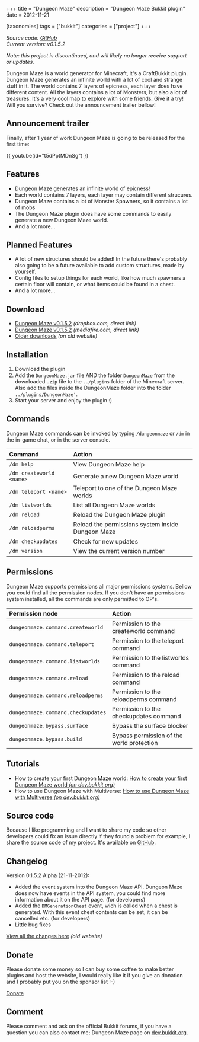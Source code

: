 +++
title = "Dungeon Maze"
description = "Dungeon Maze Bukkit plugin"
date = 2012-11-21

[taxonomies]
tags = ["bukkit"]
categories = ["project"]
+++

_Source code: [GitHub][github]_  
_Current version: v0.1.5.2_

_Note: this project is discontinued, and will likely no longer receive support
or updates._

Dungeon Maze is a world generator for Minecraft, it's a CraftBukkit plugin.
Dungeon Maze generates an infinite world with a lot of cool and strange stuff in
it. The world contains 7 layers of epicness, each layer does have different
content. All the layers contains a lot of Monsters, but also a lot of treasures.
It's a very cool map to explore with some friends. Give it a try! Will you
survive?  Check out the announcement trailer bellow!

## Announcement trailer
Finally, after 1 year of work Dungeon Maze is going to be released for the first
time:

{{ youtube(id="t5dPptMDnSg") }}

## Features
- Dungeon Maze generates an infinite world of epicness!
- Each world contains 7 layers, each layer may contain different strucures.
- Dungeon Maze contains a lot of Monster Spawners, so it contains a lot of mobs
- The Dungeon Maze plugin does have some commands to easily generate a new Dungeon Maze world.
- And a lot more...

## Planned Features
- A lot of new structures should be added! In the future there's probably also
  going to be a future available to add custom structures, made by yourself.
- Config files to setup things for each world, like how much spawners a certain
  floor will contain, or what items could be found in a chest.
- And a lot more...

## Download
- [Dungeon Maze v0.1.5.2][download-dropbox] _(dropbox.com, direct link)_
- [Dungeon Maze v0.1.5.2][download-mediafire] _(mediafire.com, direct link)_
- [Older downloads][download-older] _(on old website)_

## Installation
1. Download the plugin
2. Add the `DungeonMaze.jar` file AND the folder `DungeonMaze` from the
   downloaded `.zip` file to the `../plugins` folder of the Minecraft server.
   Also add the files inside the DungeonMaze folder into the folder
   `../plugins/DungeonMaze'`.
3. Start your server and enjoy the plugin :)

## Commands
Dungeon Maze commands can be invoked by typing `/dungeonmaze` or `/dm` in the
in-game chat, or in the server console.

| Command                  | Action                                          |
| :----------------------- | :---------------------------------------------- |
| `/dm help`               | View Dungeon Maze help                            |
| `/dm createworld <name>` | Generate a new Dungeon Maze world                 |
| `/dm teleport <name>`    | Teleport to one of the Dungeon Maze worlds        |
| `/dm listworlds`         | List all Dungeon Maze worlds                      |
| `/dm reload`             | Reload the Dungeon Maze plugin                    |
| `/dm reloadperms`        | Reload the permissions system inside Dungeon Maze |
| `/dm checkupdates`       | Check for new updates                             |
| `/dm version`            | View the current version number                   |

## Permissions
Dungeon Maze supports permissions all major permissions systems.  Bellow you
could find all the permission nodes.  If you don't have an permissions system
installed, all the commands are only permitted to OP's.

| Permission node                    | Action                                  |
| :--------------------------------- | :-------------------------------------- |
| `dungeonmaze.command.createworld`  | Permission to the createworld command     |
| `dungeonmaze.command.teleport`     | Permission to the teleport command        |
| `dungeonmaze.command.listworlds`   | Permission to the listworlds command      |
| `dungeonmaze.command.reload`       | Permission to the reload command          |
| `dungeonmaze.command.reloadperms`  | Permission to the reloadperms command     |
| `dungeonmaze.command.checkupdates` | Permission to the checkupdates command    |
| `dungeonmaze.bypass.surface`       | Bypass the surface blocker                |
| `dungeonmaze.bypass.build`         | Bypass permission of the world protection |

## Tutorials
- How to create your first Dungeon Maze world: [How to create your first Dungeon Maze world _(on dev.bukkit.org)_][tutorial-first-world]
- How to use Dungeon Maze with Multiverse: [How to use Dungeon Maze with Multiverse _(on dev.bukkit.org)_][tutorial-multiverse]

## Source code
Because I like programming and I want to share my code so other developers could
fix an issue directly if they found a problem for example, I share the source
code of my project. It's available on [GitHub][github].

## Changelog
Version 0.1.5.2 Alpha (21-11-2012):
- Added the event system into the Dungeon Maze API. Dungeon Maze does now have
  events in the API system, you could find more information about it on the API
  page. (for developers)
- Added the `DMGenerationChest` event, wich is called when a chest is generated.
  With this event chest contents can be set, it can be cancelled etc.
  (for developers)
- Little bug fixes

[View all the changes here][changelog] _(old website)_

## Donate
Please donate some money so I can buy some coffee to make better plugins and
host the website, I would really like it if you give an donation and I probably
put you on the sponsor list :-)

[Donate][donate]

## Comment
Please comment and ask on the official Bukkit forums, if you have a question
you can also contact me; Dungeon Maze page on [dev.bukkit.org][dev.bukkit.org].


[github]: https://github.com/timvisee/dungeon-maze
[download-dropbox]: https://old.timvisee.com/download/91
[download-mediafire]: https://old.timvisee.com/download/92
[download-older]: https://old.timvisee.com/projects/bukkit/dungeon-maze/downloads
[tutorial-first-world]: http://dev.bukkit.org/server-mods/dungeon-maze/pages/how-to-create-your-first-dungeon-maze-world/
[tutorial-multiverse]: http://dev.bukkit.org/server-mods/dungeon-maze/pages/how-to-use-dungeon-maze-with-multiverse/
[changelog]: httpss://old.timvisee.com/projects/bukkit/dungeon-maze/changelog
[donate]: https://www.paypal.com/cgi-bin/webscr?cmd=_s-xclick&hosted_button_id=QH2EGBRH9T6R2
[dev.bukkit.org]: https://dev.bukkit.org/server-mods/dungeon-maze/
